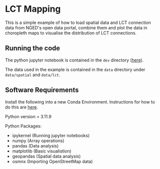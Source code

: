 # LCT Mapping
This is a simple example of how to load spatial data and LCT connection data from NGED's open data portal, combine them and plot the data in choropleth maps to visualise the distribution of LCT connections.

## Running the code
The python jupyter notebook is contained in the `dev` directory ([here](https://github.com/isaacflower/LCTMapping/blob/main/dev/LCT_mapping.ipynb)).

The data used in the example is contained in the `data` directory under `data/spatial` and `data/lct`.

## Software Requirements
Install the following into a new Conda Environment. Instructions for how to do this are [here](https://conda.io/projects/conda/en/latest/user-guide/tasks/manage-environments.html).

Python version = 3.11.9

Python Packages:
- ipykernel (Running jupyter notebooks)
- numpy (Array operations)
- pandas (Data analysis)
- matplotlib (Basic visualistion)
- geopandas (Spatial data analysis)
- osmnx (Importing OpenStreetMap data)
